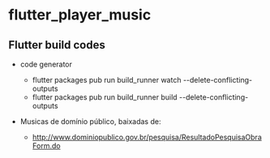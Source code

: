 # flutter_player_music

## Flutter build codes

* code generator
  * flutter packages pub run build_runner watch --delete-conflicting-outputs
  * flutter packages pub run build_runner build --delete-conflicting-outputs

* Musicas de domínio público, baixadas de:

  * http://www.dominiopublico.gov.br/pesquisa/ResultadoPesquisaObraForm.do

